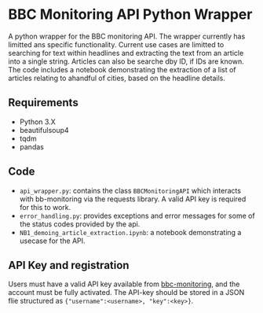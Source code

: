 # BBC Monitoring API Python Wrapper
A python wrapper for the BBC monitoring API. The wrapper currently has limitted ans specific functionality. Current use cases are limitted to searching for text within headlines and extracting the text from an article into a single string. Articles can also be searche dby ID, if IDs are known. The code includes a notebook demonstrating the extraction of a list of articles relating to ahandful of cities, based on the headline details.

## Requirements
* Python 3.X
* beautifulsoup4
* tqdm
* pandas

## Code
* `api_wrapper.py`: contains the class `BBCMonitoringAPI` which interacts with bb-monitoring via the requests library. A valid API key is required for this to work.
* `error_handling.py`: provides exceptions and error messages for some of the status codes provided by the api.
* `NB1_demoing_article_extraction.ipynb`: a notebook demonstrating a usecase for the API.

## API Key and registration
Users must have a valid API key available from [bbc-monitoring](https://monitoring.bbc.co.uk/), and the account must be fully activated. The API-key should be stored in a JSON flie structured as `{"username":<username>, "key":<key>}`. 
